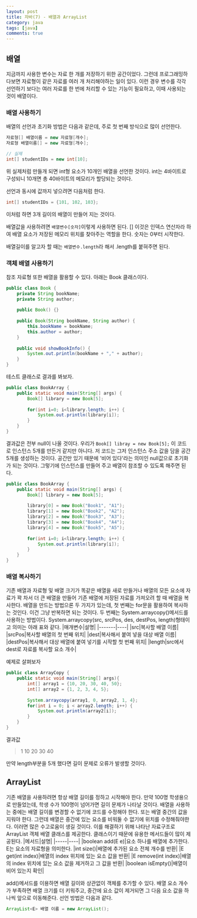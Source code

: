 ```yaml
---
layout: post
title: 자바(7) - 배열과 ArrayList
category: java
tags: [java]
comments: true
---
```


## 배열

지금까지 사용한 변수는 자료 한 개를 저장하기 위한 공간이었다. 그런데 프로그래밍하다보면 자료형이 같은 자료를 여러 개 처리해야하는 일이 있다.
이런 경우 변수를 각각 선언하기 보다는 여러 자료를 한 번에 처리할 수 있는 기능이 필요하고, 이때 사용되는 것이 배열이다.

### 배열 사용하기

배열의 선언과 초기화 방법은 다음과 같은데, 주로 첫 번째 방식으로 많이 선언한다.
```java
자료형[] 배열이름 = new 자료형[개수];
자료형 배열이름[] = new 자료형[개수];

// 실제
int[] studentIDs = new int[10];
```
위 실제처럼 만들개 되면 int형 요소가 10개인 배열을 선언한 것이다. int는 4바이트로 구성되니 10개면 총 40바이트의 메모리가 할당되는 것이다.

선언과 동시에 값까지 넣으려면 다음처럼 한다.
```java
int[] studentIDs = {101, 102, 103};
```
이처럼 하면 3개 길이의 배열이 만들어 지는 것이다.

배열값을 사용하려면 `배열변수[숫자]`이렇게 사용하면 된다. [] 이것은 인덱스 연산자라 하여 배열 요소가 저장된 메모리 위치를 찾아주는 역할을 한다. 숫자는 0부터 시작한다.

배열길이를 알고자 할 때는 `배열변수.length`라 해서 .length를 붙혀주면 된다.

### 객체 배열 사용하기
참조 자료형 또한 배열을 활용할 수 있다. 아래는 Book 클래스이다.
```java
public class Book {
    private String bookName;
    private String author;
    
    public Book() {}
    
    public Book(String bookName, String author) {
        this.bookName = bookName;
        this.author = author;
    }
    
    public void showBookInfo() {
        System.out.println(bookName + "," + author);
    }
}
```

테스트 클래스로 결과를 봐보자.
```java
public class BookArray {
    public static void main(String[] args) {
        Book[] library = new Book[5];
        
        for(int i=0; i<library.length; i++) {
            System.out.println(library[i]);
        }
    }
}
```
결과값은 전부 null이 나올 것이다. 우리가 `Book[] libray = new Book[5];` 이 코드로 인스턴스 5개를 만든거 같지만 아니다. 저 코드는 그저 인스턴스 주소 값을 담을 공간 5개를 생성하는 것이다.
공간만 있기 때문에 '비어 있다'라는 의미인 null값으로 초기화가 되는 것이다. 그렇기에 인스턴스를 만들어 주고 배열이 참조할 수 있도록 해주면 된다.

```java
public class BookArray {
    public static void main(String[] args) {
        Book[] library = new Book[5];
        
        library[0] = new Book("Book1", "A1");
        library[1] = new Book("Book2", "A2");
        library[2] = new Book("Book3", "A3");
        library[3] = new Book("Book4", "A4");
        library[4] = new Book("Book5", "A5");
        
        for(int i=0; i<library.length; i++) {
            System.out.println(library[i]);
        }
    }
}
```

### 배열 복사하기
기존 배열과 자료형 및 배열 크기가 똑같은 배열을 새로 만들거나 배열의 모든 요소에 자료가 꽉 차서 더 큰 배열을 만들어 기존 배열에 저장된 자료를 가져오려 할 때 배열을 복사한다.
배열을 만드는 방법으론 두 가지가 있는데, 첫 번째는 for문을 활용하여 복사하는 것인다. 이건 그냥 반복하면 되는 것이다. 두 번째는 System.arraycopy()메서드를 사용하는 방법이다.
System.arraycopy(src, srcPos, des, destPos, length)형태이고 의미는 아래 표와 같다.
|매개변수|설명|
|-------|----|
|src|복사할 배열 이름|
|srcPos|복사할 배열의 첫 번째 위치|
|dest|복사해서 붙여 넣을 대상 배열 이름|
|destPos|복사해서 대상 배열에 붙여 넣기를 시작할 첫 번째 위치|
|length|src에서 dest로 자료를 복사할 요소 개수|

예제로 살펴보자
```java
public class ArrayCopy {
    public static void main(String[] args){
        int[] array1 = {10, 20, 30, 40, 50};
        int[] array2 = {1, 2, 3, 4, 5};
        
        System.arraycopy(array1, 0, array2, 1, 4};
        for(int i = 0; i < array2.length; i++) {
            System.out.println(array2[i]);
        }
    }
}
```
결과값
> 1
> 10
> 20
> 30
> 40

만약 length부분을 5개 했다면 길이 문제로 오류가 발생할 것이다.

## ArrayList

기존 배열을 사용하려면 항상 배열 길이를 정하고 시작해야 한다. 만약 100명 학생용으로 만들었는데, 학생 수가 100명이 넘어가면 길이 문제가 나타날 것이다.
배열을 사용하는 중에는 배열 길이를 변경할 수 없기에 코드를 수정해야 한다. 또는 배열 중간의 값을 지워야 한다. 그런데 배열은 중간에 있는 요소를 비워둘 수 없기에 위치를 수정해줘야한다.
이러면 많은 수고로움이 생길 것이다. 이를 해결하기 위해 나타난 자료구조로 ArrayList 객체 배열 클래스를 제공한다. 클래스이기 때문에 유용한 메서드들이 많이 제공된다.
|메서드|설명|
|-----|----|
|boolean add(E e)|요소 하나를 배열에 추가한다. E는 요소의 자료형을 의미한다.
|int size()|배열에 추가된 요소 전체 개수를 반환|
|E get(int index)|배열의 index 위치에 있는 요소 값을 반환|
|E remove(int index)|배열의 index 위치에 있는 요소 값을 제거하고 그 값을 반환|
|boolean isEmpty()|배열이 비어 있는지 확인|

add()메서드를 이용하면 배열 길이와 상관없이 객체를 추가할 수 있다. 배열 요소 개수가 부족하면 배열 크기를 더 키워주고, 중간에 요소 값이 제거되면 그 다음 요소 값을 하나씩 앞으로 이동해준다.
선언 방법은 다음과 같다.
```java
ArrayList<E> 배열 이름 = new ArrayList();
```
